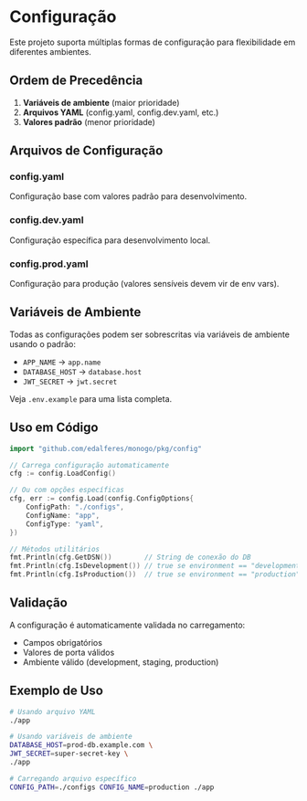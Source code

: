# Configuração

Este projeto suporta múltiplas formas de configuração para flexibilidade em diferentes ambientes.

## Ordem de Precedência

1. **Variáveis de ambiente** (maior prioridade)
2. **Arquivos YAML** (config.yaml, config.dev.yaml, etc.)
3. **Valores padrão** (menor prioridade)

## Arquivos de Configuração

### config.yaml
Configuração base com valores padrão para desenvolvimento.

### config.dev.yaml
Configuração específica para desenvolvimento local.

### config.prod.yaml
Configuração para produção (valores sensíveis devem vir de env vars).

## Variáveis de Ambiente

Todas as configurações podem ser sobrescritas via variáveis de ambiente usando o padrão:
- `APP_NAME` → `app.name`
- `DATABASE_HOST` → `database.host`
- `JWT_SECRET` → `jwt.secret`

Veja `.env.example` para uma lista completa.

## Uso em Código

```go
import "github.com/edalferes/monogo/pkg/config"

// Carrega configuração automaticamente
cfg := config.LoadConfig()

// Ou com opções específicas
cfg, err := config.Load(config.ConfigOptions{
    ConfigPath: "./configs",
    ConfigName: "app",
    ConfigType: "yaml",
})

// Métodos utilitários
fmt.Println(cfg.GetDSN())        // String de conexão do DB
fmt.Println(cfg.IsDevelopment()) // true se environment == "development"
fmt.Println(cfg.IsProduction())  // true se environment == "production"
```

## Validação

A configuração é automaticamente validada no carregamento:
- Campos obrigatórios
- Valores de porta válidos
- Ambiente válido (development, staging, production)

## Exemplo de Uso

```bash
# Usando arquivo YAML
./app

# Usando variáveis de ambiente
DATABASE_HOST=prod-db.example.com \
JWT_SECRET=super-secret-key \
./app

# Carregando arquivo específico
CONFIG_PATH=./configs CONFIG_NAME=production ./app
```